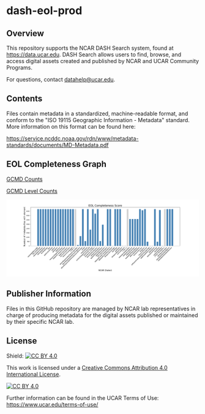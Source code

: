 # dash-eol-prod

## Overview

This repository supports the NCAR DASH Search system, found at https://data.ucar.edu.   DASH Search allows users to find, browse, and access digital assets created and published by NCAR and UCAR Community Programs.  

For questions, contact datahelp@ucar.edu.

## Contents 

Files contain metadata in a standardized, machine-readable format, and conform to the "ISO 19115 Geographic Information - Metadata" standard.   More information on this format can be found here:   

https://service.ncddc.noaa.gov/rdn/www/metadata-standards/documents/MD-Metadata.pdf

## EOL Completeness Graph
[GCMD Counts](https://github.com/NCAR/dash-eol-prod/blob/ee348d54de0b08b095602c46475e3ca0e4023467/EOL-Datasets/eol_gcmd_counts_levels.txt)

[GCMD Level Counts](https://github.com/NCAR/dash-eol-prod/blob/ee348d54de0b08b095602c46475e3ca0e4023467/EOL-Datasets/eol_gcmd_counts_levels.txt#L407)

![Eol Completeness Graphx2](https://github.com/NCAR/dash-eol-prod/blob/master/actions/EOL/barcharts/eol.png)

## Publisher Information

Files in this GitHub repository are managed by NCAR lab representatives in charge of producing metadata for the digital assets published or maintained by their specific NCAR lab.

## License

Shield: [![CC BY 4.0][cc-by-shield]][cc-by]

This work is licensed under a [Creative Commons Attribution 4.0 International
License][cc-by].

[![CC BY 4.0][cc-by-image]][cc-by]

[cc-by]: http://creativecommons.org/licenses/by/4.0/
[cc-by-image]: https://i.creativecommons.org/l/by/4.0/88x31.png
[cc-by-shield]: https://img.shields.io/badge/License-CC%20BY%204.0-lightgrey.svg

Further information can be found in the UCAR Terms of Use:  https://www.ucar.edu/terms-of-use/
